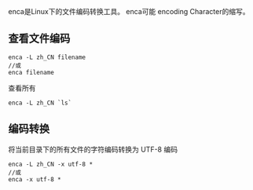 enca是Linux下的文件编码转换工具。 enca可能 encoding  Character的缩写。


## 查看文件编码
```
enca -L zh_CN filename
//或
enca filename
```
查看所有
```
enca -L zh_CN `ls`
```




## 编码转换
将当前目录下的所有文件的字符编码转换为 UTF-8 编码
```
enca -L zh_CN -x utf-8 *
//或
enca -x utf-8 *
```